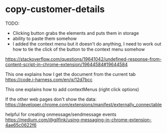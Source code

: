# copy-customer-details

TODO:
- Clicking button grabs the elements and puts them in storage
- ability to paste them somehow
- I added the context menu but it doesn't do anything, I need to work out how to tie the click of the button to the context menu somehow


https://stackoverflow.com/questions/19641042/undefined-response-from-content-script-in-chrome-extension/19644584#19644584


This one explains how I get the document from the current tab
https://code.i-harness.com/en/q/12d7bcc

This one explains how to add contextMenus (right click options)

If the other web pages don't show the data:
https://developer.chrome.com/extensions/manifest/externally_connectable


helpful for creating onmessage/sendmessage events
https://medium.com/@gilfink/using-messaging-in-chrome-extension-4ae65c0622f6
